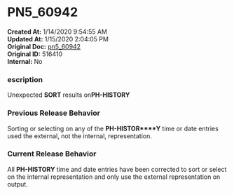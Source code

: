 # PN5_60942

**Created At:** 1/14/2020 9:54:55 AM  
**Updated At:** 1/15/2020 2:04:05 PM  
**Original Doc:** [pn5_60942](https://docs.jbase.com/88391-5-7-6-release-notes/pn5_60942)  
**Original ID:** 516410  
**Internal:** No  


### escription

Unexpected **SORT** results on**PH-HISTORY**



### Previous Release Behavior

Sorting or selecting on any of the **PH-HISTOR****Y** time or date entries used the external, not the internal, representation.



### Current Release Behavior

All **PH-HISTORY** time and date entries have been corrected to sort or select on the internal representation and only use the external representation on output.
